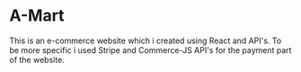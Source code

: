 # A-Mart
This is an e-commerce website which i created using React and API's. To be more specific i used Stripe and Commerce-JS API's for the payment part of the website.
